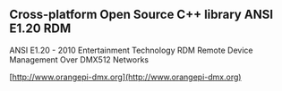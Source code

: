 ## Cross-platform Open Source C++ library ANSI E1.20 RDM ##

ANSI E1.20 - 2010 Entertainment Technology RDM Remote Device Management Over DMX512 Networks

[http://www.orangepi-dmx.org](http://www.orangepi-dmx.org)

